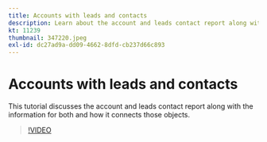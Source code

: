 ```yaml
---
title: Accounts with leads and contacts
description: Learn about the account and leads contact report along with the information for both and how it connects those objects.
kt: 11239
thumbnail: 347220.jpeg
exl-id: dc27ad9a-dd09-4662-8dfd-cb237d66c893
---
```

# Accounts with leads and contacts

This tutorial discusses the account and leads contact report along with the information for both and how it connects those objects.

>[!VIDEO](https://video.tv.adobe.com/v/347220/?quality=12&learn=on)
